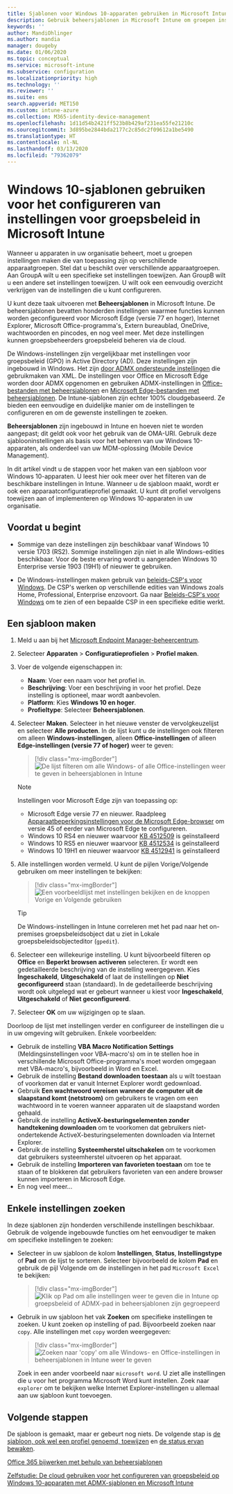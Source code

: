 ```yaml
---
title: Sjablonen voor Windows 10-apparaten gebruiken in Microsoft Intune - Azure | Microsoft Docs
description: Gebruik beheersjablonen in Microsoft Intune om groepen instellingen te maken voor Windows 10-apparaten. Gebruik deze instellingen in een apparaatconfiguratieprofiel om Office-programma's en Microsoft Edge te beheren, functies in Internet Explorer te beveiligen, toegang tot OneDrive te beheren, Extern bureaublad-functies te gebruiken, automatisch afspelen in te schakelen, instellingen voor energiebeheer in te stellen, afdrukken via HTTP te gebruiken, verschillende aanmeldingsopties te gebruiken en de grootte van het gebeurtenislogboek te beheren.
keywords: ''
author: MandiOhlinger
ms.author: mandia
manager: dougeby
ms.date: 01/06/2020
ms.topic: conceptual
ms.service: microsoft-intune
ms.subservice: configuration
ms.localizationpriority: high
ms.technology: ''
ms.reviewer: ''
ms.suite: ems
search.appverid: MET150
ms.custom: intune-azure
ms.collection: M365-identity-device-management
ms.openlocfilehash: 1d11d54b2421ff523b8b429af231ea55fe21210c
ms.sourcegitcommit: 3d895be2844bda2177c2c85dc2f09612a1be5490
ms.translationtype: HT
ms.contentlocale: nl-NL
ms.lasthandoff: 03/13/2020
ms.locfileid: "79362079"
---
```

# <a name="use-windows-10-templates-to-configure-group-policy-settings-in-microsoft-intune"></a>Windows 10-sjablonen gebruiken voor het configureren van instellingen voor groepsbeleid in Microsoft Intune

Wanneer u apparaten in uw organisatie beheert, moet u groepen instellingen maken die van toepassing zijn op verschillende apparaatgroepen. Stel dat u beschikt over verschillende apparaatgroepen. Aan GroupA wilt u een specifieke set instellingen toewijzen. Aan GroupB wilt u een andere set instellingen toewijzen. U wilt ook een eenvoudig overzicht verkrijgen van de instellingen die u kunt configureren.

U kunt deze taak uitvoeren met **Beheersjablonen** in Microsoft Intune. De beheersjablonen bevatten honderden instellingen waarmee functies kunnen worden geconfigureerd voor Microsoft Edge (versie 77 en hoger), Internet Explorer, Microsoft Office-programma's, Extern bureaublad, OneDrive, wachtwoorden en pincodes, en nog veel meer. Met deze instellingen kunnen groepsbeheerders groepsbeleid beheren via de cloud.

De Windows-instellingen zijn vergelijkbaar met instellingen voor groepsbeleid (GPO) in Active Directory (AD). Deze instellingen zijn ingebouwd in Windows. Het zijn [door ADMX ondersteunde instellingen](https://docs.microsoft.com/windows/client-management/mdm/understanding-admx-backed-policies) die gebruikmaken van XML. De instellingen voor Office en Microsoft Edge worden door ADMX opgenomen en gebruiken ADMX-instellingen in [Office-bestanden met beheersjablonen](https://www.microsoft.com/download/details.aspx?id=49030) en [Microsoft Edge-bestanden met beheersjablonen](https://www.microsoftedgeinsider.com/enterprise). De Intune-sjablonen zijn echter 100% cloudgebaseerd. Ze bieden een eenvoudige en duidelijke manier om de instellingen te configureren en om de gewenste instellingen te zoeken.

**Beheersjablonen** zijn ingebouwd in Intune en hoeven niet te worden aangepast; dit geldt ook voor het gebruik van de OMA-URI. Gebruik deze sjablooninstellingen als basis voor het beheren van uw Windows 10-apparaten, als onderdeel van uw MDM-oplossing (Mobile Device Management).

In dit artikel vindt u de stappen voor het maken van een sjabloon voor Windows 10-apparaten. U leest hier ook meer over het filteren van de beschikbare instellingen in Intune. Wanneer u de sjabloon maakt, wordt er ook een apparaatconfiguratieprofiel gemaakt. U kunt dit profiel vervolgens toewijzen aan of implementeren op Windows 10-apparaten in uw organisatie.

## <a name="before-you-begin"></a>Voordat u begint

- Sommige van deze instellingen zijn beschikbaar vanaf Windows 10 versie 1703 (RS2). Sommige instellingen zijn niet in alle Windows-edities beschikbaar. Voor de beste ervaring wordt u aangeraden Windows 10 Enterprise versie 1903 (19H1) of nieuwer te gebruiken.

- De Windows-instellingen maken gebruik van [beleids-CSP's voor Windows](https://docs.microsoft.com/windows/client-management/mdm/policy-configuration-service-provider#policies-supported-by-group-policy-and-admx-backed-policies). De CSP's werken op verschillende edities van Windows zoals Home, Professional, Enterprise enzovoort. Ga naar [Beleids-CSP's voor Windows](https://docs.microsoft.com/windows/client-management/mdm/policy-configuration-service-provider#policies-supported-by-group-policy-and-admx-backed-policies) om te zien of een bepaalde CSP in een specifieke editie werkt.

## <a name="create-a-template"></a>Een sjabloon maken

1. Meld u aan bij het [Microsoft Endpoint Manager-beheercentrum](https://go.microsoft.com/fwlink/?linkid=2109431).
2. Selecteer **Apparaten** > **Configuratieprofielen** > **Profiel maken**.
3. Voer de volgende eigenschappen in:

    - **Naam**: Voer een naam voor het profiel in.
    - **Beschrijving**: Voer een beschrijving in voor het profiel. Deze instelling is optioneel, maar wordt aanbevolen.
    - **Platform**: Kies **Windows 10 en hoger**.
    - **Profieltype**: Selecteer **Beheersjablonen**.

4. Selecteer **Maken**. Selecteer in het nieuwe venster de vervolgkeuzelijst en selecteer **Alle producten**. In de lijst kunt u de instellingen ook filteren om alleen **Windows-instellingen**, alleen **Office-instellingen** of alleen **Edge-instellingen (versie 77 of hoger)** weer te geven:

    > [!div class="mx-imgBorder"]
    > ![De lijst filteren om alle Windows- of alle Office-instellingen weer te geven in beheersjablonen in Intune](./media/administrative-templates-windows/administrative-templates-choose-windows-office-all-products.png)

    > [!NOTE]
    > Instellingen voor Microsoft Edge zijn van toepassing op:
    >
    > - Microsoft Edge versie 77 en nieuwer. Raadpleeg [Apparaatbeperkingsinstellingen voor de Microsoft Edge-browser](device-restrictions-windows-10.md#microsoft-edge-browser) om versie 45 of eerder van Microsoft Edge te configureren.
    > - Windows 10 RS4 en nieuwer waarvoor [KB 4512509](https://support.microsoft.com/kb/4512509) is geïnstalleerd
    > - Windows 10 RS5 en nieuwer waarvoor [KB 4512534](https://support.microsoft.com/kb/4512534) is geïnstalleerd
    > - Windows 10 19H1 en nieuwer waarvoor [KB 4512941](https://support.microsoft.com/kb/4512941) is geïnstalleerd

5. Alle instellingen worden vermeld. U kunt de pijlen Vorige/Volgende gebruiken om meer instellingen te bekijken:

    > [!div class="mx-imgBorder"]
    > ![Een voorbeeldlijst met instellingen bekijken en de knoppen Vorige en Volgende gebruiken](./media/administrative-templates-windows/administrative-templates-sample-settings-list.png)

    > [!TIP]
    > De Windows-instellingen in Intune correleren met het pad naar het on-premises groepsbeleidsobject dat u ziet in Lokale groepsbeleidsobjecteditor (`gpedit`).

6. Selecteer een willekeurige instelling. U kunt bijvoorbeeld filteren op **Office** en **Beperkt browsen activeren** selecteren. Er wordt een gedetailleerde beschrijving van de instelling weergegeven. Kies **Ingeschakeld**, **Uitgeschakeld** of laat de instellingen op **Niet geconfigureerd** staan (standaard). In de gedetailleerde beschrijving wordt ook uitgelegd wat er gebeurt wanneer u kiest voor **Ingeschakeld**, **Uitgeschakeld** of **Niet geconfigureerd**.
7. Selecteer **OK** om uw wijzigingen op te slaan.

Doorloop de lijst met instellingen verder en configureer de instellingen die u in uw omgeving wilt gebruiken. Enkele voorbeelden:

- Gebruik de instelling **VBA Macro Notification Settings** (Meldingsinstellingen voor VBA-macro's) om in te stellen hoe in verschillende Microsoft Office-programma's moet worden omgegaan met VBA-macro's, bijvoorbeeld in Word en Excel.
- Gebruik de instelling **Bestand downloaden toestaan** als u wilt toestaan of voorkomen dat er vanuit Internet Explorer wordt gedownload.
- Gebruik **Een wachtwoord vereisen wanneer de computer uit de slaapstand komt (netstroom)** om gebruikers te vragen om een wachtwoord in te voeren wanneer apparaten uit de slaapstand worden gehaald.
- Gebruik de instelling **ActiveX-besturingselementen zonder handtekening downloaden** om te voorkomen dat gebruikers niet-ondertekende ActiveX-besturingselementen downloaden via Internet Explorer.
- Gebruik de instelling **Systeemherstel uitschakelen** om te voorkomen dat gebruikers systeemherstel uitvoeren op het apparaat.
- Gebruik de instelling **Importeren van favorieten toestaan** om toe te staan of te blokkeren dat gebruikers favorieten van een andere browser kunnen importeren in Microsoft Edge.
- En nog veel meer...

## <a name="find-some-settings"></a>Enkele instellingen zoeken

In deze sjablonen zijn honderden verschillende instellingen beschikbaar. Gebruik de volgende ingebouwde functies om het eenvoudiger te maken om specifieke instellingen te zoeken:

- Selecteer in uw sjabloon de kolom **Instellingen**, **Status**, **Instellingstype** of **Pad** om de lijst te sorteren. Selecteer bijvoorbeeld de kolom **Pad** en gebruik de pijl Volgende om de instellingen in het pad `Microsoft Excel` te bekijken:

  > [!div class="mx-imgBorder"]
  > ![Klik op Pad om alle instellingen weer te geven die in Intune op groepsbeleid of ADMX-pad in beheersjablonen zijn gegroepeerd](./media/administrative-templates-windows/path-filter-shows-excel-options.png)

- Gebruik in uw sjabloon het vak **Zoeken** om specifieke instellingen te zoeken. U kunt zoeken op instelling of pad. Bijvoorbeeld zoeken naar `copy`. Alle instellingen met `copy` worden weergegeven:

  > [!div class="mx-imgBorder"]
  > ![Zoeken naar 'copy' om alle Windows- en Office-instellingen in beheersjablonen in Intune weer te geven](./media/administrative-templates-windows/search-copy-settings.png) 

  Zoek in een ander voorbeeld naar `microsoft word`. U ziet alle instellingen die u voor het programma Microsoft Word kunt instellen. Zoek naar `explorer` om te bekijken welke Internet Explorer-instellingen u allemaal aan uw sjabloon kunt toevoegen.

## <a name="next-steps"></a>Volgende stappen

De sjabloon is gemaakt, maar er gebeurt nog niets. De volgende stap is [de sjabloon, ook wel een profiel genoemd, toewijzen](device-profile-assign.md) en [de status ervan bewaken](device-profile-monitor.md).

[Office 365 bijwerken met behulp van beheersjablonen](administrative-templates-update-office.md)

[Zelfstudie: De cloud gebruiken voor het configureren van groepsbeleid op Windows 10-apparaten met ADMX-sjablonen en Microsoft Intune](tutorial-walkthrough-administrative-templates.md)

